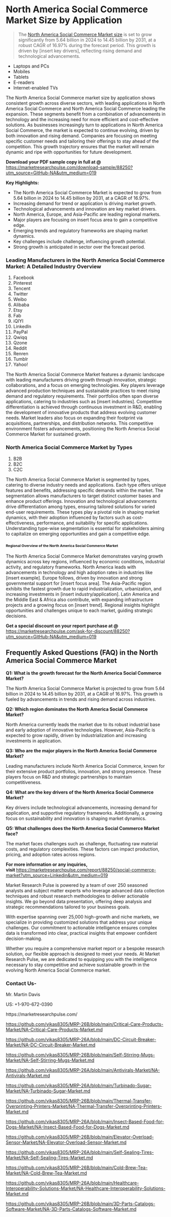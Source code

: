 
<h1>North America Social Commerce Market&nbsp;Size by Application</h1><blockquote><p>The <a href="https://marketresearchpulse.com/download-sample/88250?utm_source=GitHub-NA&amp;utm_medium=019">North America Social Commerce Market size</a> is set to grow significantly from 5.64 billion in 2024 to 14.45 billion by 2031, at a robust CAGR of 16.97% during the forecast period. This growth is driven by [insert key drivers], reflecting rising demand and technological advancements.</p></blockquote><ul><li>Laptops and PCs <li> Mobiles <li> Tablets <li> E-readers <li> Internet-enabled TVs</li></ul><p>The North America Social Commerce market size by application shows consistent growth across diverse sectors, with leading applications in North America Social Commerce and North America Social Commerce leading the expansion. These segments benefit from a combination of advancements in technology and the increasing need for more efficient and cost-effective solutions. As businesses increasingly turn to applications in North America Social Commerce, the market is expected to continue evolving, driven by both innovation and rising demand. Companies are focusing on meeting specific customer needs and tailoring their offerings to stay ahead of the competition. This growth trajectory ensures that the market will remain dynamic and ripe with opportunities for future development.</p><p><strong>Download your PDF sample copy in full at @ </strong><a href="https://marketresearchpulse.com/download-sample/88250?utm_source=GitHub-NA&amp;utm_medium=019">https://marketresearchpulse.com/download-sample/88250?utm_source=GitHub-NA&amp;utm_medium=019</a></p><p><strong>Key Highlights: </strong></p><ul><li>The North America Social Commerce Market is expected to grow from 5.64 billion in 2024 to 14.45 billion by 2031, at a CAGR of 16.97%.</li><li>Increasing demand for trend or application is driving market growth.</li><li>Technological advancements and innovation are key market drivers.</li><li>North America, Europe, and Asia-Pacific are leading regional markets.</li><li>Major players are focusing on insert focus area to gain a competitive edge.</li><li>Emerging trends and regulatory frameworks are shaping market dynamics.</li><li>Key challenges include challenge, influencing growth potential.</li><li>Strong growth is anticipated in sector over the forecast period.</li></ul><h3>Leading Manufacturers in the North America Social Commerce Market: A Detailed Industry Overview</h3><ol><li>Facebook</li><li>Pinterest</li><li>Tencent</li><li>Twitter</li><li>Weibo</li><li>Alibaba</li><li>Etsy</li><li>Fab</li><li>iQIYI</li><li>LinkedIn</li><li>PayPal</li><li>Qwiqq</li><li>Qzone</li><li>Reddit</li><li>Renren</li><li>Tumblr</li><li>Yahoo!</li></ol><div class="flex max-w-full flex-col flex-grow"><div class="min-h-8 text-message flex w-full flex-col items-end gap-2 whitespace-normal break-words [.text-message+&amp;]:mt-5" dir="auto" data-message-author-role="assistant" data-message-id="fd8432e4-4910-450d-b182-61b7bfb0a01f" data-message-model-slug="gpt-4o"><div class="flex w-full flex-col gap-1 empty:hidden first:pt-[3px]"><div class="markdown prose w-full break-words dark:prose-invert light"><p>The North America Social Commerce Market features a dynamic landscape with leading manufacturers driving growth through innovation, strategic collaborations, and a focus on emerging technologies. Key players leverage advanced production techniques and sustainable practices to meet rising demand and regulatory requirements. Their portfolios often span diverse applications, catering to industries such as [insert industries]. Competitive differentiation is achieved through continuous investment in R&amp;D, enabling the development of innovative products that address evolving customer needs. Market leaders also focus on expanding their footprint via acquisitions, partnerships, and distribution networks. This competitive environment fosters advancements, positioning the North America Social Commerce Market for sustained growth.</p></div></div></div></div><h3>North America Social Commerce Market by Types</h3><ol><li>B2B <li> B2C <li> C2C</li></ol><div class="flex max-w-full flex-col flex-grow"><div class="min-h-8 text-message flex w-full flex-col items-end gap-2 whitespace-normal break-words [.text-message+&amp;]:mt-5" dir="auto" data-message-author-role="assistant" data-message-id="084470be-0bb7-4664-bddf-5156b4f41249" data-message-model-slug="gpt-4o-mini"><div class="flex w-full flex-col gap-1 empty:hidden first:pt-[3px]"><div class="markdown prose w-full break-words dark:prose-invert light"><p>The North America Social Commerce Market is segmented by types, catering to diverse industry needs and applications. Each type offers unique features and benefits, addressing specific demands within the market. The segmentation allows manufacturers to target distinct customer bases and enhance product offerings. Innovation and technological advancements drive differentiation among types, ensuring tailored solutions for varied end-user requirements. These types play a pivotal role in shaping market dynamics, with their adoption influenced by factors such as cost-effectiveness, performance, and suitability for specific applications. Understanding type-wise segmentation is essential for stakeholders aiming to capitalize on emerging opportunities and gain a competitive edge.</p></div></div></div></div><h3><span style="font-size: 11px;">Regional Overview of the North America Social Commerce Market</span></h3><div class="flex max-w-full flex-col flex-grow"><div class="min-h-8 text-message flex w-full flex-col items-end gap-2 whitespace-normal break-words [.text-message+&amp;]:mt-5" dir="auto" data-message-author-role="assistant" data-message-id="e9038762-ce64-4e30-91c9-9bd413514231" data-message-model-slug="gpt-4o-mini"><div class="flex w-full flex-col gap-1 empty:hidden first:pt-[3px]"><div class="markdown prose w-full break-words dark:prose-invert light"><p>The North America Social Commerce Market demonstrates varying growth dynamics across key regions, influenced by economic conditions, industrial activity, and regulatory frameworks. North America leads with advancements in technology and high adoption rates in industries like [insert example]. Europe follows, driven by innovation and strong governmental support for [insert focus area]. The Asia-Pacific region exhibits the fastest growth due to rapid industrialization, urbanization, and increasing investments in [insert industry/application]. Latin America and the Middle East &amp; Africa also contribute, with expanding infrastructure projects and a growing focus on [insert trend]. Regional insights highlight opportunities and challenges unique to each market, guiding strategic decisions.</p></div></div></div></div><p><strong>Get a special discount on your report purchase at @ </strong><a href="https://marketresearchpulse.com/ask-for-discount/88250?utm_source=GitHub-NA&amp;utm_medium=019">https://marketresearchpulse.com/ask-for-discount/88250?utm_source=GitHub-NA&amp;utm_medium=019</a></p><h2>Frequently Asked Questions (FAQ) in the North America Social Commerce Market</h2><p><strong>Q1: What is the growth forecast for the North America Social Commerce Market?</strong></p><p>The North America Social Commerce Market is projected to grow from 5.64 billion in 2024 to 14.45 billion by 2031, at a CAGR of 16.97%. This growth is fueled by advancements in trends and rising demand across industries.</p><p><strong>Q2: Which region dominates the North America Social Commerce Market?</strong></p><p>North America currently leads the market due to its robust industrial base and early adoption of innovative technologies. However, Asia-Pacific is expected to grow rapidly, driven by industrialization and increasing investments in application.</p><p><strong>Q3: Who are the major players in the North America Social Commerce Market?</strong></p><p>Leading manufacturers include North America Social Commerce, known for their extensive product portfolios, innovation, and strong presence. These players focus on R&amp;D and strategic partnerships to maintain competitiveness.</p><p><strong>Q4: What are the key drivers of the North America Social Commerce Market?</strong></p><p>Key drivers include technological advancements, increasing demand for application, and supportive regulatory frameworks. Additionally, a growing focus on sustainability and innovation is shaping market dynamics.</p><p><strong>Q5: What challenges does the North America Social Commerce Market face?</strong></p><p>The market faces challenges such as challenge, fluctuating raw material costs, and regulatory complexities. These factors can impact production, pricing, and adoption rates across regions.</p><p><strong>For more information or any inquiries, visit&nbsp;</strong><a href="https://marketresearchpulse.com/report/88250/social-commerce-market?utm_source=Linkedin&utm_medium=019">https://marketresearchpulse.com/report/88250/social-commerce-market?utm_source=Linkedin&utm_medium=019</a></p><p>Market Research Pulse is powered by a team of over 250 seasoned analysts and subject matter experts who leverage advanced data collection techniques and robust research methodologies to deliver actionable insights. We go beyond data presentation, offering deep analysis and strategic recommendations tailored to your business goals.</p><p>With expertise spanning over 25,000 high-growth and niche markets, we specialize in providing customized solutions that address your unique challenges. Our commitment to actionable intelligence ensures complex data is transformed into clear, practical insights that empower confident decision-making.</p><p>Whether you require a comprehensive market report or a bespoke research solution, our flexible approach is designed to meet your needs. At Market Research Pulse, we are dedicated to equipping you with the intelligence necessary to stay competitive and achieve sustainable growth in the evolving North America Social Commerce market.</p><h3><strong>Contact Us-</strong></h3><p>Mr. Martin Davis</p><p>US: +1-970-672-0390</p><p>https://marketresearchpulse.com/</p><p><a href="https://github.com/vikas8305/MRP-26B/blob/main/Critical-Care-Products-Market/NA-Critical-Care-Products-Market.md">https://github.com/vikas8305/MRP-26B/blob/main/Critical-Care-Products-Market/NA-Critical-Care-Products-Market.md</a></p><p><a href="https://github.com/vikas8305/MRP-26A/blob/main/DC-Circuit-Breaker-Market/NA-DC-Circuit-Breaker-Market.md">https://github.com/vikas8305/MRP-26A/blob/main/DC-Circuit-Breaker-Market/NA-DC-Circuit-Breaker-Market.md</a></p><p><a href="https://github.com/vikas8305/MRP-26B/blob/main/Self-Stirring-Mugs-Market/NA-Self-Stirring-Mugs-Market.md">https://github.com/vikas8305/MRP-26B/blob/main/Self-Stirring-Mugs-Market/NA-Self-Stirring-Mugs-Market.md</a></p><p><a href="https://github.com/vikas8305/MRP-26A/blob/main/Antivirals-Market/NA-Antivirals-Market.md">https://github.com/vikas8305/MRP-26A/blob/main/Antivirals-Market/NA-Antivirals-Market.md</a></p><p><a href="https://github.com/vikas8305/MRP-26A/blob/main/Turbinado-Sugar-Market/NA-Turbinado-Sugar-Market.md">https://github.com/vikas8305/MRP-26A/blob/main/Turbinado-Sugar-Market/NA-Turbinado-Sugar-Market.md</a></p><p><a href="https://github.com/vikas8305/MRP-26B/blob/main/Thermal-Transfer-Overprinting-Printers-Market/NA-Thermal-Transfer-Overprinting-Printers-Market.md">https://github.com/vikas8305/MRP-26B/blob/main/Thermal-Transfer-Overprinting-Printers-Market/NA-Thermal-Transfer-Overprinting-Printers-Market.md</a></p><p><a href="https://github.com/vikas8305/MRP-26A/blob/main/Insect-Based-Food-for-Dogs-Market/NA-Insect-Based-Food-for-Dogs-Market.md">https://github.com/vikas8305/MRP-26A/blob/main/Insect-Based-Food-for-Dogs-Market/NA-Insect-Based-Food-for-Dogs-Market.md</a></p><p><a href="https://github.com/vikas8305/MRP-26B/blob/main/Elevator-Overload-Sensor-Market/NA-Elevator-Overload-Sensor-Market.md">https://github.com/vikas8305/MRP-26B/blob/main/Elevator-Overload-Sensor-Market/NA-Elevator-Overload-Sensor-Market.md</a></p><p><a href="https://github.com/vikas8305/MRP-26A/blob/main/Self-Sealing-Tires-Market/NA-Self-Sealing-Tires-Market.md">https://github.com/vikas8305/MRP-26A/blob/main/Self-Sealing-Tires-Market/NA-Self-Sealing-Tires-Market.md</a></p><p><a href="https://github.com/vikas8305/MRP-26B/blob/main/Cold-Brew-Tea-Market/NA-Cold-Brew-Tea-Market.md">https://github.com/vikas8305/MRP-26B/blob/main/Cold-Brew-Tea-Market/NA-Cold-Brew-Tea-Market.md</a></p><p><a href="https://github.com/vikas8305/MRP-26A/blob/main/Healthcare-Interoperability-Solutions-Market/NA-Healthcare-Interoperability-Solutions-Market.md">https://github.com/vikas8305/MRP-26A/blob/main/Healthcare-Interoperability-Solutions-Market/NA-Healthcare-Interoperability-Solutions-Market.md</a></p><p><a href="https://github.com/vikas8305/MRP-26B/blob/main/3D-Parts-Catalogs-Software-Market/NA-3D-Parts-Catalogs-Software-Market.md">https://github.com/vikas8305/MRP-26B/blob/main/3D-Parts-Catalogs-Software-Market/NA-3D-Parts-Catalogs-Software-Market.md</a></p>
